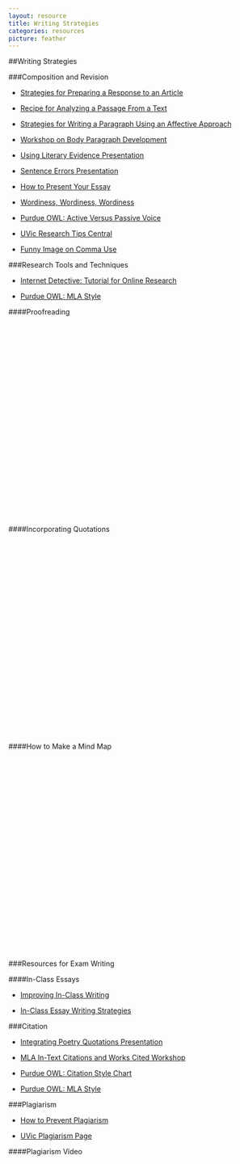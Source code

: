 ```yaml
---
layout: resource
title: Writing Strategies
categories: resources
picture: feather
---
```


##Writing Strategies <span class="arrowh2"></span>

###Composition and Revision <span class="arrowh3"></span>

* [Strategies for Preparing a Response to an Article](http://docs.google.com/viewer?url=https://github.com/axchristie/test/blob/gh-pages/assets/docs/writing_strategies/response_to_an_article.pdf?raw=true)

* [Recipe for Analyzing a Passage From a Text](http://docs.google.com/viewer?url=https://github.com/axchristie/test/blob/gh-pages/assets/docs/writing_strategies/Recipe_for_analyzing.docx)

* [Strategies for Writing a Paragraph Using an Affective Approach](http://docs.google.com/viewer?url=https://github.com/axchristie/test/blob/gh-pages/assets/docs/writing_strategies/affect.pdf?raw=true)

* [Workshop on Body Paragraph Development](http://docs.google.com/viewer?url=https://github.com/axchristie/test/blob/gh-pages/assets/docs/writing_strategies/workshop_body_paragraph_development.pdf?raw=true)

* [Using Literary Evidence Presentation](http://docs.google.com/viewer?url=https://github.com/axchristie/test/blob/gh-pages/assets/docs/writing_strategies/literary_evidence.pptx?raw=true)

* [Sentence Errors Presentation](http://docs.google.com/viewer?url=https://github.com/axchristie/test/blob/gh-pages/assets/docs/writing_strategies/146SentenceErrorstoPost.pptx?raw=true)

* [How to Present Your Essay](http://docs.google.com/viewer?url=https://github.com/axchristie/test/blob/gh-pages/assets/docs/writing_strategies/essaypresentation.docx?raw=true)

* [Wordiness, Wordiness, Wordiness](http://web.uvic.ca/~gkblank/wordiness.html)

* [Purdue OWL: Active Versus Passive Voice](http://owl.english.purdue.edu/owl/resource/539/02/)

* [UVic Research Tips Central](http://library.uvic.ca/instruction/research/index.html)

* [Funny Image on Comma Use](http://www.wordswithdummies.com/eats-shoots-and-leaves/)

###Research Tools and Techniques

* [Internet Detective: Tutorial for Online Research](http://www.vtstutorials.ac.uk/detective/index.html)

* [Purdue OWL: MLA Style](http://owl.english.purdue.edu/owl/resource/747/01/)

####Proofreading <span class="arrowh4"></span>

<object width="480" height="385" style="max-width: 100%;"><param name="movie" value="http://www.youtube.com/v/OonDPGwAyfQ&amp;hl=en_US&amp;fs=1"></param><param name="allowFullScreen" value="true"></param><param name="allowscriptaccess" value="always"></param><embed src="http://www.youtube.com/v/OonDPGwAyfQ&amp;hl=en_US&amp;fs=1" type="application/x-shockwave-flash" allowscriptaccess="always" allowfullscreen="true" width="480" height="385" style="max-width: 100%;"></embed></object>

####Incorporating Quotations <span class="arrowh4"></span>

<object width="480" height="385" style="max-width: 100%;"><param name="movie" value="http://www.youtube.com/v/pe9tV6gVfdM&amp;hl=en_US&amp;fs=1"></param><param name="allowFullScreen" value="true"></param><param name="allowscriptaccess" value="always"></param><embed src="http://www.youtube.com/v/pe9tV6gVfdM&amp;hl=en_US&amp;fs=1" type="application/x-shockwave-flash" allowscriptaccess="always" allowfullscreen="true" width="480" height="385" style="max-width: 100%;"></embed></object>

####How to Make a Mind Map <span class="arrowh4"></span>

<object width="480" height="385" style="max-width: 100%;"><param name="movie" value="http://www.youtube.com/v/v8_H42Z9wxA&amp;hl=en_US&amp;fs=1"></param><param name="allowFullScreen" value="true"></param><param name="allowscriptaccess" value="always"></param><embed src="http://www.youtube.com/v/v8_H42Z9wxA&amp;hl=en_US&amp;fs=1" type="application/x-shockwave-flash" allowscriptaccess="always" allowfullscreen="true" width="480" height="385" style="max-width: 100%;"></embed></object>

###Resources for Exam Writing <span class="arrowh3"></span>

####In-Class Essays <span class="arrowh4"></span>

* [Improving In-Class Writing](http://docs.google.com/viewer?url=https://github.com/axchristie/test/blob/gh-pages/assets/docs/exam_writing/Improving_In-Class_Writing.pdf?raw=true)

* [In-Class Essay Writing Strategies](http://docs.google.com/viewer?url=https://github.com/axchristie/test/blob/gh-pages/assets/docs/exam_writing/in-class_essay_writing_strategies.pdf?raw=true)

###Citation <span class="arrowh3"></span>

* [Integrating Poetry Quotations Presentation](http://docs.google.com/viewer?url=https://github.com/axchristie/test/blob/gh-pages/assets/docs/writing_strategies/integrating_poetry.pptx?raw=true)

* [MLA In-Text Citations and Works Cited Workshop](http://docs.google.com/viewer?url=https://github.com/axchristie/test/blob/gh-pages/assets/docs/writing_strategies/workshop_MLA_documentation.pdf)

* [Purdue OWL: Citation Style Chart](http://owl.english.purdue.edu/owl/resource/949/01/)

* [Purdue OWL: MLA Style](http://owl.english.purdue.edu/owl/resource/747/01/)

###Plagiarism <span class="arrowh3"></span>

* [How to Prevent Plagiarism](http://docs.google.com/viewer?url=https://github.com/axchristie/test/blob/gh-pages/assets/docs/writing_strategies/Avoiding_Plagiarism_allan_mitchell.docx?raw=true)

* [UVic Plagiarism Page](http://library.uvic.ca/instruction/cite/plagiarism.html)

####Plagiarism Video <span class="arrowh4"></span>

<object width="480" height="385" style="max-width: 100%;"><param name="movie" value="http://www.youtube.com/v/VnTPv9PtOoo&amp;hl=en_US&amp;fs=1"></param><param name="allowFullScreen" value="true"></param><param name="allowscriptaccess" value="always"></param><embed src="http://www.youtube.com/v/VnTPv9PtOoo&amp;hl=en_US&amp;fs=1" type="application/x-shockwave-flash" allowscriptaccess="always" allowfullscreen="true" width="480" height="385" style="max-width: 100%;"></embed></object>